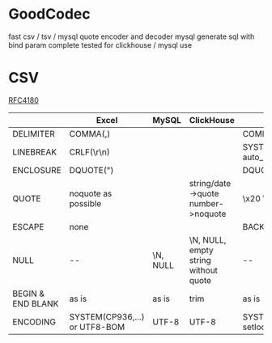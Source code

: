 # GoodCodec
fast csv / tsv / mysql quote encoder and decoder
mysql generate sql with bind param
complete tested for clickhouse / mysql use

# CSV

[RFC4180](https://tools.ietf.org/html/rfc4180)

| | Excel |MySQL|ClickHouse|PHP|
|----|-----|----|-----|-----|
|DELIMITER|COMMA(,) | | |COMMA(,)|
|LINEBREAK|CRLF(\r\n) | | |SYSTEM PHP_EOL<br>auto_detect_line_endings|
|ENCLOSURE|DQUOTE(") | | |DQUOTE(") |
|QUOTE| noquote as possible | | string/date->quote<br>number->noquote | \\x20 \\t \\r \\n \\" \\\\ , |
|ESCAPE|none| | |BACKSLASH(\\) |
|NULL| -- | \N, NULL | \N, NULL,<br>  empty string without quote| -- |
|BEGIN & END BLANK| as is | as is | trim | as is |
|ENCODING|SYSTEM(CP936,...) <br> or UTF8-BOM| UTF-8 | UTF-8 | SYSTEM,<br> setlocale(LC_CTYPE,"C") |
